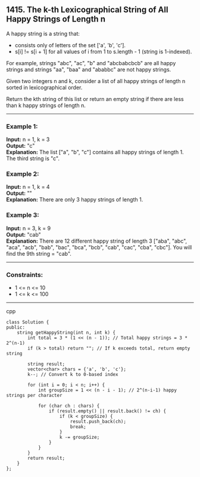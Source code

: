 ## 1415. The k-th Lexicographical String of All Happy Strings of Length n
A happy string is a string that:

- consists only of letters of the set ['a', 'b', 'c'].
- s[i] != s[i + 1] for all values of i from 1 to s.length - 1 (string is 1-indexed).

For example, strings "abc", "ac", "b" and "abcbabcbcb" are all happy strings and strings "aa", "baa" and "ababbc" are not happy strings.

Given two integers n and k, consider a list of all happy strings of length n sorted in lexicographical order.

Return the kth string of this list or return an empty string if there are less than k happy strings of length n.

---

### Example 1:
**Input:** n = 1, k = 3  
**Output:** "c"  
**Explanation:** The list ["a", "b", "c"] contains all happy strings of length 1. The third string is "c".

### Example 2:
**Input:** n = 1, k = 4  
**Output:** ""  
**Explanation:** There are only 3 happy strings of length 1.

### Example 3:
**Input:** n = 3, k = 9  
**Output:** "cab"  
**Explanation:** There are 12 different happy string of length 3 ["aba", "abc", "aca", "acb", "bab", "bac", "bca", "bcb", "cab", "cac", "cba", "cbc"]. You will find the 9th string = "cab".

---

### Constraints:
- 1 <= n <= 10
- 1 <= k <= 100

---
cpp
```
class Solution {
public:
    string getHappyString(int n, int k) {
        int total = 3 * (1 << (n - 1)); // Total happy strings = 3 * 2^(n-1)
        if (k > total) return ""; // If k exceeds total, return empty string
        
        string result;
        vector<char> chars = {'a', 'b', 'c'};
        k--; // Convert k to 0-based index
        
        for (int i = 0; i < n; i++) {
            int groupSize = 1 << (n - i - 1); // 2^(n-i-1) happy strings per character
            
            for (char ch : chars) {
                if (result.empty() || result.back() != ch) {
                    if (k < groupSize) {
                        result.push_back(ch);
                        break;
                    }
                    k -= groupSize;
                }
            }
        }
        return result;
    }
};

```


